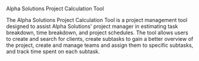 Alpha Solutions Project Calculation Tool

The Alpha Solutions Project Calculation Tool is a project management tool designed to assist Alpha Solutions' project manager in estimating task breakdown, time breakdown, and project schedules. The tool allows users to create and search for clients, create subtasks to gain a better overview of the project, create and manage teams and assign them to specific subtasks, and track time spent on each subtask.
